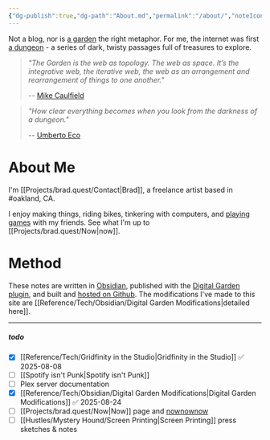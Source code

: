 ```yaml
---
{"dg-publish":true,"dg-path":"About.md","permalink":"/about/","noteIcon":"signpost"}
---
```


Not a blog, nor is [a garden](https://www.eastgate.com/garden/Enter.html) the right metaphor. For me, the internet was first [a dungeon](https://mudstats.com/World/Mirkwood) - a series of dark, twisty passages full of treasures to explore.

> *"The Garden is the web as topology. The web as space. It’s the integrative web, the iterative web, the web as an arrangement and rearrangement of things to one another."*
> 
> -- [Mike Caulfield](https://hapgood.us/2015/10/17/the-garden-and-the-stream-a-technopastoral/)

> *"How clear everything becomes when you look from the darkness of a dungeon."*
> 
> -- [Umberto Eco](https://library.brads.house/index.php?page=13&id=686#cover)

# About Me
I'm [[Projects/brad.quest/Contact\|Brad]], a freelance artist based in #oakland, CA. 

I enjoy making things, riding bikes, tinkering with computers, and [playing games](https://dungeon.church) with my friends. See what I'm up to [[Projects/brad.quest/Now\|now]].
# Method
These notes are written in [Obsidian](https://obsidian.md/), published with the [Digital Garden plugin](https://dg-docs.ole.dev/), and built and [hosted on Github](https://github.com/oakbrad/brad.quest/). The modifications I've made to this site are [[Reference/Tech/Obsidian/Digital Garden Modifications\|detailed here]].

----
##### todo
- [x] [[Reference/Tech/Gridfinity in the Studio\|Gridfinity in the Studio]] ✅ 2025-08-08
- [ ] [[Spotify isn't Punk\|Spotify isn't Punk]]
- [ ] Plex server documentation
- [x] [[Reference/Tech/Obsidian/Digital Garden Modifications\|Digital Garden Modifications]] ✅ 2025-08-24
- [ ] [[Projects/brad.quest/Now\|Now]] page and [nownownow](https://nownownow.com/about)
- [ ] [[Hustles/Mystery Hound/Screen Printing\|Screen Printing]] press sketches & notes